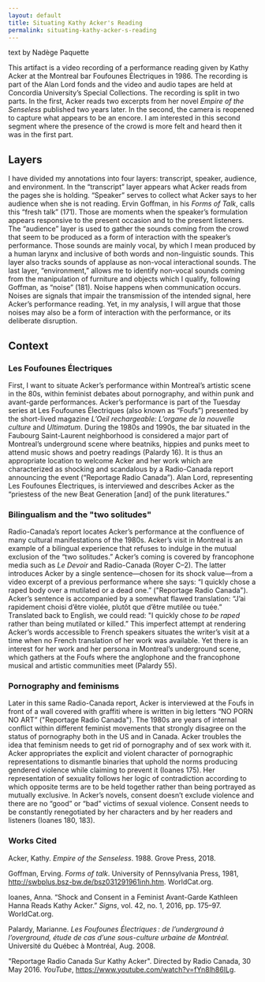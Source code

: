 ```yaml
---
layout: default
title: Situating Kathy Acker's Reading
permalink: situating-kathy-acker-s-reading
---
```

<!-- Add an essay or interpretive material below this line,
using HTML or markdown.  Do not modify this file above this line -->

text by Nadège Paquette

This artifact is a video recording of a performance reading given by Kathy Acker at the Montreal bar Foufounes Électriques in 1986. The recording is part of the Alan Lord fonds and the video and audio tapes are held at Concordia University’s Special Collections. The recording is split in two parts. In the first, Acker reads two excerpts from her novel *Empire of the Senseless* published two years later. In the second, the camera is reopened to capture what appears to be an encore. I am interested in this second segment where the presence of the crowd is more felt and heard then it was in the first part. 

## Layers

I have divided my annotations into four layers: transcript, speaker, audience, and environment. In the “transcript” layer appears what Acker reads from the pages she is holding. “Speaker” serves to collect what Acker says to her audience when she is not reading. Ervin Goffman, in his *Forms of Talk*, calls this “fresh talk” (171). Those are moments when the speaker’s formulation appears responsive to the present occasion and to the present listeners. The “audience” layer is used to gather the sounds coming from the crowd that seem to be produced as a form of interaction with the speaker’s performance. Those sounds are mainly vocal, by which I mean produced by a human larynx and inclusive of both words and non-linguistic sounds. This layer also tracks sounds of applause as non-vocal interactional sounds. The last layer, “environment,” allows me to identify non-vocal sounds coming from the manipulation of furniture and objects which I qualify, following Goffman, as “noise” (181). Noise happens when communication occurs. Noises are signals that impair the transmission of the intended signal, here Acker’s performance reading. Yet, in my analysis, I will argue that those noises may also be a form of interaction with the performance, or its deliberate disruption. 

## Context
### Les Foufounes Électriques

First, I want to situate Acker’s performance within Montreal’s artistic scene in the 80s, within feminist debates about pornography, and within punk and avant-garde performances. Acker’s performance is part of the Tuesday series at Les Foufounes Électriques (also known as “Foufs”) presented by the short-lived magazine *L’Oeil rechargeable: L’organe de la nouvelle culture* and *Ultimatum*. During the 1980s and 1990s, the bar situated in the Faubourg Saint-Laurent neighborhood is considered a major part of Montreal’s underground scene where beatniks, hippies and punks meet to attend music shows and poetry readings (Palardy 16). It is thus an appropriate location to welcome Acker and her work which are characterized as shocking and scandalous by a Radio-Canada report announcing the event (“Reportage Radio Canada”). Alan Lord, representing Les Foufounes Électriques, is interviewed and describes Acker as the “priestess of the new Beat Generation \[and\] of the punk literatures.”

### Bilingualism and the "two solitudes"

Radio-Canada’s report locates Acker’s performance at the confluence of many cultural manifestations of the 1980s. Acker’s visit in Montreal is an example of a bilingual experience that refuses to indulge in the mutual exclusion of the “two solitudes.” Acker’s coming is covered by francophone media such as *Le Devoir* and Radio-Canada (Royer C–2). The latter introduces Acker by a single sentence—chosen for its shock value—from a video excerpt of a previous performance where she says: “I quickly chose a raped body over a mutilated or a dead one.” ("Reportage Radio Canada"). Acker’s sentence is accompanied by a somewhat flawed translation: “J’ai rapidement choisi d’être violée, plutôt que d’être mutilée ou tuée.” Translated back to English, we could read: "I quickly chose *to be raped* rather than being mutilated or killed.” This imperfect attempt at rendering Acker’s words accessible to French speakers situates the writer’s visit at a time when no French translation of her work was available. Yet there is an interest for her work and her persona in Montreal’s underground scene, which gathers at the Foufs where the anglophone and the francophone musical and artistic communities meet (Palardy 55). 

### Pornography and feminisms

Later in this same Radio-Canada report, Acker is interviewed at the Foufs in front of a wall covered with graffiti where is written in big letters “NO PORN NO ART” ("Reportage Radio Canada"). The 1980s are years of internal conflict within different feminist movements that strongly disagree on the status of pornography both in the US and in Canada. Acker troubles the idea that feminism needs to get rid of pornography and of sex work with it. Acker appropriates the explicit and violent character of pornographic representations to dismantle binaries that uphold the norms producing gendered violence while claiming to prevent it (Ioanes 175). Her representation of sexuality follows her logic of contradiction according to which opposite terms are to be held together rather than being portrayed as mutually exclusive. In Acker’s novels, consent doesn’t exclude violence and there are no “good” or “bad” victims of sexual violence. Consent needs to be constantly renegotiated by her characters and by her readers and listeners (Ioanes 180, 183). 


### Works Cited

Acker, Kathy. *Empire of the Senseless*. 1988. Grove Press, 2018.  

Goffman, Erving. *Forms of talk*. University of Pennsylvania Press, 1981, http://swbplus.bsz-bw.de/bsz031291961inh.htm. WorldCat.org.

Ioanes, Anna. “Shock and Consent in a Feminist Avant-Garde Kathleen Hanna Reads Kathy Acker.” *Signs*, vol. 42, no. 1, 2016, pp. 175–97. WorldCat.org. 

Palardy, Marianne. *Les Foufounes Électriques : de l’underground à l’overground, étude de cas d’une sous-culture urbaine de Montréal.* Université du Québec à Montréal, Aug. 2008.

"Reportage Radio Canada Sur Kathy Acker". Directed by Radio Canada, 30 May 2016. *YouTube*, https://www.youtube.com/watch?v=fYn8lh86ILg.  
 
